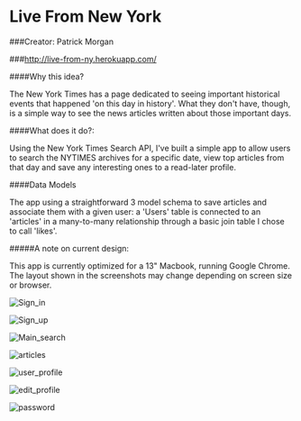 # Live From New York
###Creator: Patrick Morgan

###http://live-from-ny.herokuapp.com/

####Why this idea?

The New York Times has a page dedicated to seeing important historical events that happened 'on this day in history'. What they don't have, though, is a simple way to see the news articles written about those important days. 

####What does it do?:

Using the New York Times Search API, I've built a simple app to allow users to search the NYTIMES archives for a specific date, view top articles from that day and save any interesting ones to a read-later profile.

####Data Models

The app using a straightforward 3 model schema to save articles and associate them with a given user: a 'Users' table is connected to an 'articles' in a many-to-many relationship through a basic join table I chose to call 'likes'.

#####A note on current design:

This app is currently optimized for a 13" Macbook, running Google Chrome. The layout shown in the screenshots may change depending on screen size or browser.

![Sign_in](https://www.evernote.com/shard/s82/sh/0236e794-9a4c-48b9-936d-c6304d143fbe/caac0c3021fbd71334e822442d58600a/deep/0/LiveFromNY---Sign-in.png "Sign in")

![Sign_up](https://www.evernote.com/shard/s82/sh/bc8cfa73-bdc4-48c4-8a7e-1c411574e228/f46e1c2cbad0c70d26eca474cb037382/deep/0/LiveFromNY---Sign-up.png "Sign up")

![Main_search](https://www.evernote.com/shard/s82/sh/578c9cf6-8694-461f-afc9-3cb67918866e/72199bacfc525bb0dda126fa9ee1e56f/deep/0/LiveFromNY---Main-Search.png "Main search")

![articles](https://www.evernote.com/shard/s82/sh/12ef9305-5c3e-45c9-8c9a-43481f862d90/2883af70d15ceafadb44ae472553f438/deep/0/LiveFromNY---Articles.png "Articles")

![user_profile](https://www.evernote.com/shard/s82/sh/25b29a5c-c725-469e-afdc-34dde88eb776/e9ad22bf33313593693842dea4eaad29/deep/0/LiveFromNY---User-Profile.png "User Profile")

![edit_profile](https://www.evernote.com/shard/s82/sh/d664ac3b-56b3-4d08-9d5a-83e7b5b01417/d6729cb02e65acb2fad30fb3cfa0a372/deep/0/LiveFromNY---Edit.png "Edit Profile")

![password](https://www.evernote.com/shard/s82/sh/79a779a3-eaf2-4ff1-aeea-7b036dd1ac03/e8022f7e4b940f6fcd42c2d1404da83b/deep/0/LiveFromNY---Password.png "Recover Password")




